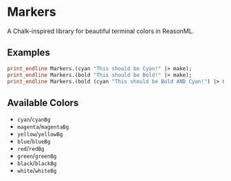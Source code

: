 # Markers
A Chalk-inspired library for beautiful terminal colors in ReasonML.

## Examples

```ocaml
print_endline Markers.(cyan "This should be Cyan!" |> make);
print_endline Markers.(bold "This should be Bold!" |> make);
print_endline Markers.(bold (cyan "This should be Bold AND Cyan!") |> make);
```

## Available Colors

- `cyan`/`cyanBg`
- `magenta`/`magentaBg`
- `yellow`/`yellowBg`
- `blue`/`blueBg`
- `red`/`redBg`
- `green`/`greenBg`
- `black`/`blackBg`
- `white`/`whiteBg`
